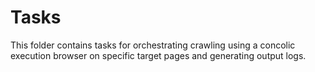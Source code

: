 # Tasks

This folder contains tasks for orchestrating crawling using a concolic execution browser on specific target pages and generating output logs.